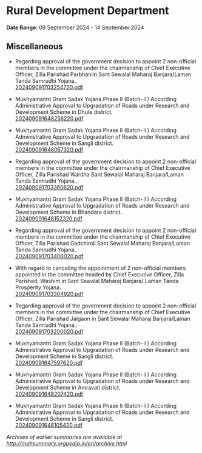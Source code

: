 # Rural Development Department

**Date Range**: 09 September 2024 - 14 September 2024


## Miscellaneous
- Regarding approval of the government decision to appoint 2 non-official members in the committee under the chairmanship of Chief Executive Officer, Zilla Parishad Parbhaniin Sant Sewalal Maharaj Banjara/Laman Tanda Samrudhi Yojana..\
  [202409091703254720.pdf](https://gr.maharashtra.gov.in/Site/Upload/Government%20Resolutions/English/202409091703254720.pdf)

- Mukhyamantri Gram Sadak Yojana Phase II  (Batch- I )                 According Administrative Approval to Upgradation of Roads under Research and                   Development Scheme in Dhule district.\
  [202409091648256220.pdf](https://gr.maharashtra.gov.in/Site/Upload/Government%20Resolutions/English/202409091648256220.pdf)

- Mukhyamantri Gram Sadak Yojana Phase II  (Batch- I )                 According Administrative Approval to Upgradation of Roads under Research and                   Development Scheme in Sangli district.\
  [202409091648057320.pdf](https://gr.maharashtra.gov.in/Site/Upload/Government%20Resolutions/English/202409091648057320.pdf)

- Regarding approval of the government decision to appoint 2 non-official members in the committee under the chairmanship of Chief Executive Officer, Zilla Parishad Wardha Sant Sewalal Maharaj Banjara/Laman Tanda Samrudhi Yojana..\
  [202409091703360620.pdf](https://gr.maharashtra.gov.in/Site/Upload/Government%20Resolutions/English/202409091703360620.pdf)

- Mukhyamantri Gram Sadak Yojana Phase II  (Batch- I )                 According Administrative Approval to Upgradation of Roads under Research and                   Development Scheme in Bhandara district.\
  [202409091648152320.pdf](https://gr.maharashtra.gov.in/Site/Upload/Government%20Resolutions/English/202409091648152320.pdf)

- Regarding approval of the government decision to appoint 2 non-official members in the committee under the chairmanship of Chief Executive Officer, Zilla Parishad Gadchiroli Sant Sewalal Maharaj Banjara/Laman Tanda Samrudhi Yojana..\
  [202409091703406020.pdf](https://gr.maharashtra.gov.in/Site/Upload/Government%20Resolutions/English/202409091703406020.pdf)

- With regard to canceling the appointment of 2 non-official members appointed in the committee headed by Chief Executive Officer, Zilla Parishad, Washim in Sant Sewalal Maharaj Banjara/ Laman Tanda Prosperity Yojana.\
  [202409091703304920.pdf](https://gr.maharashtra.gov.in/Site/Upload/Government%20Resolutions/English/202409091703304920.pdf)

- Regarding approval of the government decision to appoint 2 non-official members in the committee under the chairmanship of Chief Executive Officer, Zilla Parishad Jalgaon in Sant Sewalal Maharaj Banjara/Laman Tanda Samrudhi Yojana..\
  [202409091703200020.pdf](https://gr.maharashtra.gov.in/Site/Upload/Government%20Resolutions/English/202409091703200020.pdf)

- Mukhyamantri Gram Sadak Yojana Phase II  (Batch- I )                 According Administrative Approval to Upgradation of Roads under Research and                   Development Scheme in Sangli district.\
  [202409091647597620.pdf](https://gr.maharashtra.gov.in/Site/Upload/Government%20Resolutions/English/202409091647597620.pdf)

- Mukhyamantri Gram Sadak Yojana Phase II  (Batch- I )                 According Administrative Approval to Upgradation of Roads under Research and                   Development Scheme in Amravati district.\
  [202409091648207420.pdf](https://gr.maharashtra.gov.in/Site/Upload/Government%20Resolutions/English/202409091648207420.pdf)

- Mukhyamantri Gram Sadak Yojana Phase II  (Batch- I )                 According Administrative Approval to Upgradation of Roads under Research and                   Development Scheme in Sangli district.\
  [202409091648105420.pdf](https://gr.maharashtra.gov.in/Site/Upload/Government%20Resolutions/English/202409091648105420.pdf)


*Archives of earlier summaries are available at http://mahsummary.orgpedia.in/en/archive.html*
